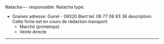 Natacha---
responsable: Natacha
type:
  - Graines
adresse: Guirel - 09320 Biert
tel: 06 77 08 83 36
description: Cette fiche est en cours de rédaction
transport:
    - Marché (printemps)
    - Vente directe 
---
